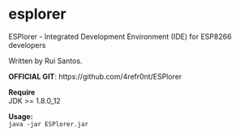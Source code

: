# esplorer
<p>ESPlorer - Integrated Development Environment (IDE) for ESP8266 developers<p>
<p>Written by Rui Santos.<p>
<p><b>OFFICIAL GIT</b>: https://github.com/4refr0nt/ESPlorer</p>
<p><b>Require</b><br>JDK >= 1.8.0_12 </p>
<p><b>Usage:</b><br><code>java -jar ESPlorer.jar</code> </p>

